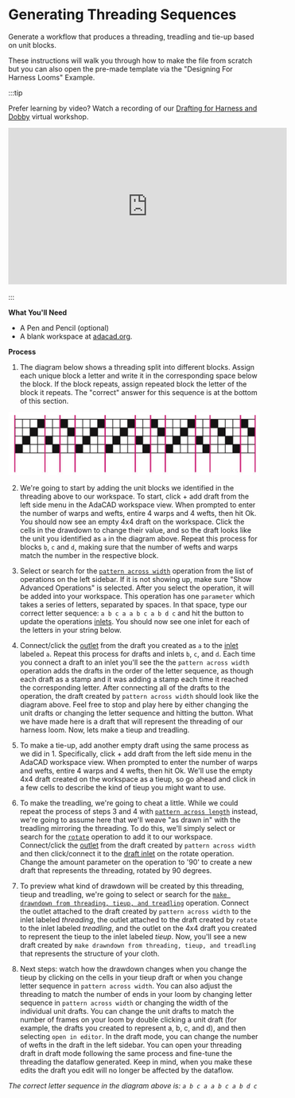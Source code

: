 # Generating Threading Sequences
<div class="emph">
Generate a workflow that produces a threading, treadling and tie-up based on unit blocks. 
</div>

These instructions will walk you through how to make the file from scratch but you can also open the pre-made template via the "Designing For Harness Looms" Example. 

:::tip

Prefer learning by video? Watch a recording of our [Drafting for Harness and Dobby](https://www.youtube.com/watch?v=e9jnwJbUyKY) virtual workshop.

<iframe width="560" height="315" src="https://www.youtube.com/embed/e9jnwJbUyKY?si=Ja27xPTInwaH9Ucl" title="YouTube video player" frameborder="0" allow="accelerometer; autoplay; clipboard-write; encrypted-media; gyroscope; picture-in-picture; web-share" referrerpolicy="strict-origin-when-cross-origin" allowfullscreen></iframe>

:::

**What You'll Need**

- A Pen and Pencil (optional)
- A blank workspace at [adacad.org](https://adacad.org). 

**Process**

1. The diagram below shows a threading split into different blocks. Assign each unique block a letter and write it in the corresponding space below the block. If the block repeats, assign repeated block the letter of the block it repeats. The "correct" answer for this sequence is at the bottom of this section. 

![file](./img/MWFAE_FollowAlong_Page_8_Diagram.jpeg)

2. We're going to start by adding the unit blocks we identified in the threading above to our workspace. To start, click + add draft from the left side menu in the AdaCAD workspace view. When prompted to enter the number of warps and wefts, entire 4 warps and 4 wefts, then hit Ok. You should now see an empty 4x4 draft on the workspace. Click the cells in the drawdown to change their value, and so the draft looks like the unit you identified as `a` in the diagram above. Repeat this process for blocks `b`, `c` and `d`, making sure that the number of wefts and warps match the number in the respective block. 

3. Select or search for the [`pattern across width`](../../reference/operations/warp_profile.md) operation from the list of operations on the left sidebar. If it is not showing up, make sure "Show Advanced Operations" is selected. After you select the operation, it will be added into your workspace. This operation has one `parameter` which takes a series of letters, separated by spaces. In that space, type our correct letter sequence: `a b c a a b c a b d c` and hit the <FAIcon icon="fa-solid fa-arrows-rotate" size="1x" /> button to update the operations [inlets](../../reference/glossary/inlet.md). You should now see one inlet for each of the letters in your string below. 

4. Connect/click the [<FAIcon icon="fa-solid fa-circle-arrow-down" size="1x" /> outlet](../../reference/glossary/outlet.md) from the draft you created as `a` to the [<FAIcon icon="fa-solid fa-circle-arrow-down" size="1x" /> inlet](../../reference/glossary/inlet.md) labeled `a`. Repeat this process for drafts and inlets `b`, `c`, and `d`. Each time you connect a draft to an inlet you'll see the the `pattern across width` operation adds the drafts in the order of the letter sequence, as though each draft as a stamp and it was adding a stamp each time it reached the corresponding letter. After connecting all of the drafts to the operation, the draft created by `pattern across width` should look like the diagram above. Feel free to stop and play here by either changing the unit drafts or changing the letter sequence and hitting the <FAIcon icon="fa-solid fa-arrows-rotate" size="1x" /> button. What we have made here is a draft that will represent the threading of our harness loom. Now, lets make a tieup and treadling. 

5. To make a tie-up, add another empty draft using the same process as we did in 1. Specifically, click + add draft from the left side menu in the AdaCAD workspace view. When prompted to enter the number of warps and wefts, entire 4 warps and 4 wefts, then hit Ok. We'll use the empty 4x4 draft created on the workspace as a tieup, so go ahead and click in a few cells to describe the kind of tieup you might want to use. 

6. To make the treadling, we're going to cheat a little. While we could repeat the process of steps 3 and 4 with [`pattern across length`](../../reference/operations/weft_profile.md) instead, we're going to assume here that we'll weave "as drawn in" with the treadling mirroring the threading. To do this, we'll simply select or search for the [`rotate`](../../reference/operations/rotate.md) operation to add it to our workspace. Connect/click the [<FAIcon icon="fa-solid fa-circle-arrow-down" size="1x" /> outlet](../../reference/glossary/outlet.md) from the draft created by `pattern across width` and then click/connect it to the [<FAIcon icon="fa-solid fa-circle-arrow-down" size="1x" />draft inlet](../../reference/glossary/inlet.md) on the rotate operation. Change the amount parameter on the operation to '90' to create a new draft that represents the threading, rotated by 90 degrees. 

7. To preview what kind of drawdown will be created by this threading, tieup and treadling, we're going to select or search for the [`make drawndown from threading, tieup, and treadling`](../../reference/operations/drawdown.md) operation. Connect the outlet attached to the draft created by `pattern across width` to the inlet labeled *threading*, the outlet attached to the draft created by `rotate` to the inlet labeled *treadling*, and the outlet on the 4x4 draft you created to represent the tieup to the inlet labeled *tieup*. Now, you'll see a new draft created by `make drawndown from threading, tieup, and treadling` that represents the structure of your cloth.

6. Next steps: watch how the drawdown changes when you change the tieup by clicking on the cells in your tieup draft or when you change letter sequence in `pattern across width`. You can also adjust the threading to match the number of ends in your loom by changing letter sequence in `pattern across width` or changing the width of the individual unit drafts. You can change the unit drafts to match the number of frames on your loom by double clicking a unit draft (for example, the drafts you created to represent a, b, c, and d), and then selecting `open in editor`. In the draft mode, you can change the number of wefts in the draft in the left sidebar. You can open your threading draft in draft mode following the same process and fine-tune the threading the dataflow generated. Keep in mind, when you make these edits the draft you edit will no longer be affected by the dataflow. 


*The correct letter sequence in the diagram above is: `a b c a a b c a b d c`*
